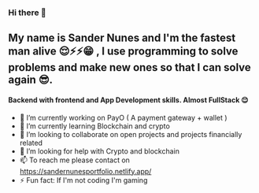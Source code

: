 ### Hi there 👋
## My name is Sander Nunes and I'm the fastest man alive 😌⚡⚡😁 , I use programming to solve problems and make new ones so that I can solve again 😎. 
#### Backend with frontend and App Development skills. Almost FullStack 😌


- 🔭 I’m currently working on PayO ( A payment gateway + wallet ) 
- 🌱 I’m currently learning Blockchain and crypto
- 👯 I’m looking to collaborate on open projects and projects financially related 
- 🤔 I’m looking for help with Crypto and blockchain 
- 📫 To reach me please contact on https://sandernunesportfolio.netlify.app/
- ⚡ Fun fact: If I'm not coding I'm gaming 
